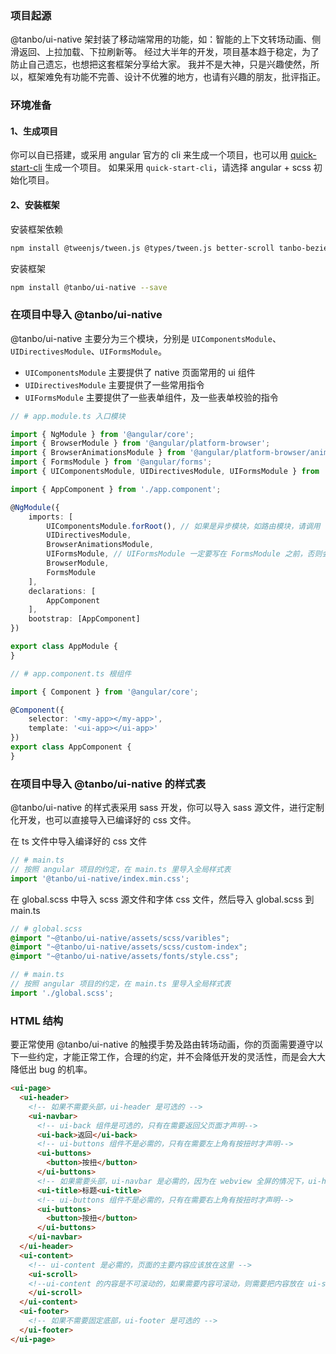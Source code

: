 ### 项目起源

@tanbo/ui-native 架封装了移动端常用的功能，如：智能的上下文转场动画、侧滑返回、上拉加载、下拉刷新等。
经过大半年的开发，项目基本趋于稳定，为了防止自己遗忘，也想把这套框架分享给大家。
我并不是大神，只是兴趣使然，所以，框架难免有功能不完善、设计不优雅的地方，也请有兴趣的朋友，批评指正。


### 环境准备

#### 1、生成项目

你可以自已搭建，或采用 angular 官方的 cli 来生成一个项目，也可以用 <a class="color-primary" href="https://github.com/tbhuabi/quick-start-cli" target="_blank">quick-start-cli</a> 生成一个项目。
如果采用 `quick-start-cli`，请选择 angular + scss 初始化项目。

#### 2、安装框架

安装框架依赖
```bash
npm install @tweenjs/tween.js @types/tween.js better-scroll tanbo-bezier --save
```
安装框架
```bash
npm install @tanbo/ui-native --save
```

### 在项目中导入 @tanbo/ui-native

@tanbo/ui-native 主要分为三个模块，分别是 `UIComponentsModule`、`UIDirectivesModule`、`UIFormsModule`。
+ `UIComponentsModule` 主要提供了 native 页面常用的 ui 组件
+ `UIDirectivesModule` 主要提供了一些常用指令
+ `UIFormsModule` 主要提供了一些表单组件，及一些表单校验的指令

```typescript
// # app.module.ts 入口模块

import { NgModule } from '@angular/core';
import { BrowserModule } from '@angular/platform-browser';
import { BrowserAnimationsModule } from '@angular/platform-browser/animations';
import { FormsModule } from '@angular/forms';
import { UIComponentsModule, UIDirectivesModule, UIFormsModule } from '@tanbo/ui-native';

import { AppComponent } from './app.component';

@NgModule({
    imports: [
        UIComponentsModule.forRoot(), // 如果是异步模块，如路由模块，请调用 `forChild()` 方法
        UIDirectivesModule,
        BrowserAnimationsModule,
        UIFormsModule, // UIFormsModule 一定要写在 FormsModule 之前，否则会导致部分校验指令不能正常工作
        BrowserModule,
        FormsModule
    ],
    declarations: [
        AppComponent
    ],
    bootstrap: [AppComponent]
})

export class AppModule {
}
```

```typescript
// # app.component.ts 根组件

import { Component } from '@angular/core';

@Component({
    selector: '<my-app></my-app>',
    template: '<ui-app></ui-app>'
})
export class AppComponent {
}
```


### 在项目中导入 @tanbo/ui-native 的样式表

@tanbo/ui-native 的样式表采用 sass 开发，你可以导入 sass 源文件，进行定制化开发，也可以直接导入已编译好的 css 文件。

在 ts 文件中导入编译好的 css 文件
```typescript
// # main.ts
// 按照 angular 项目的约定，在 main.ts 里导入全局样式表
import '@tanbo/ui-native/index.min.css';
```

在 global.scss 中导入 scss 源文件和字体 css 文件，然后导入 global.scss 到 main.ts
```scss
// # global.scss
@import "~@tanbo/ui-native/assets/scss/varibles";
@import "~@tanbo/ui-native/assets/scss/custom-index";
@import "~@tanbo/ui-native/assets/fonts/style.css";
```
```typescript
// # main.ts
// 按照 angular 项目的约定，在 main.ts 里导入全局样式表
import './global.scss';
```

### HTML 结构

要正常使用 @tanbo/ui-native 的触摸手势及路由转场动画，你的页面需要遵守以下一些约定，才能正常工作，合理的约定，并不会降低开发的灵活性，而是会大大降低出 bug 的机率。

```html
<ui-page>
  <ui-header>
    <!-- 如果不需要头部，ui-header 是可选的 -->
    <ui-navbar>
      <!-- ui-back 组件是可选的，只有在需要返回父页面才声明-->
      <ui-back>返回</ui-back>
      <!-- ui-buttons 组件不是必需的，只有在需要左上角有按扭时才声明-->
      <ui-buttons>
        <button>按扭</button>
      </ui-buttons>
      <!-- 如果需要头部，ui-navbar 是必需的，因为在 webview 全屏的情况下，ui-header 会有 20px 的 padding-top，用来显示手机的状态栏。如果你需要设置整个头部的背景颜色，则应该设置 ui-header 的背景，而不是 ui-navbar -->
      <ui-title>标题<ui-title>
      <!-- ui-buttons 组件不是必需的，只有在需要右上角有按扭时才声明-->
      <ui-buttons>
        <button>按扭</button>
      </ui-buttons>
    </ui-navbar>
  </ui-header>
  <ui-content>
    <!-- ui-content 是必需的，页面的主要内容应该放在这里 -->
    <ui-scroll>
    <!--ui-content 的内容是不可滚动的，如果需要内容可滚动，则需要把内容放在 ui-scroll 内。-->
    </ui-scroll>
  </ui-content>
  <ui-footer>
    <!-- 如果不需要固定底部，ui-footer 是可选的 -->
  </ui-footer>
</ui-page>
```